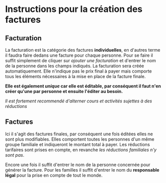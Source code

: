# Instructions pour la création des factures

## Facturation

La facturation est la catégorie des factures **individuelles**, en d'autres terme il faudra faire dedans une facture pour chaque personne.
Pour se faire il suffit simplement de cliquer sur *ajouter une facturation* et d'entrer le nom de la personne dans les champs indiqués.
La facturation sera créée automatiquement. Elle n'indique pas le prix final à payer mais comporte tous les éléments nécessaires à la mise
en place de la facture finale.

**Elle est également _unique_ car elle est éditable, par conséquent il faut n'en créer qu'une par personne et ensuite l'éditer au besoin.**

_Il est fortement recommendé d'alterner cours et activités sujettes à des réductions_

## Factures

Ici il s'agit des factures finales, par conséquent une fois éditées elles ne sont plus modifiables. Elles comportent toutes les personnes
d'un même groupe familiale et indiqueront le montant total à payer. Les réductions tarifaires sont prises en compte, en revanche _les réductions
familiales n'y sont pas_.

Encore une fois il suffit d'entrer le nom de la personne concernée pour générer la facture. Pour les familles il suffit d'entrer le nom du **responsable légal**
pour la prise en compte de tout le monde.
